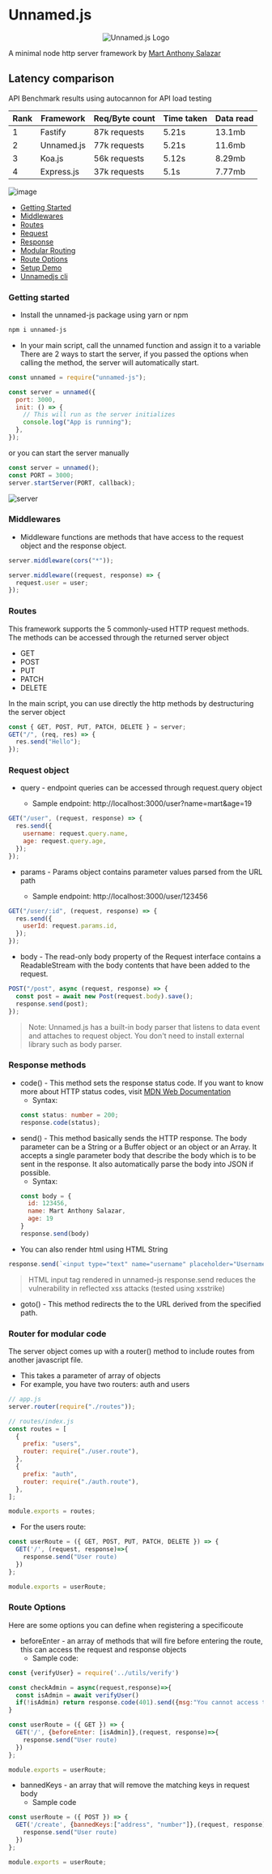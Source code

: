# Unnamed.js

<div align='center'>
  <img src="https://github.com/mart-anthony-stark/Unnamed.js/blob/test/docs/UNNAMED.JS-SM.png?raw=true" alt="Unnamed.js Logo" />
</div>

A minimal node http server framework by [Mart Anthony Salazar](https://github.com/mart-anthony-stark)

## Latency comparison

API Benchmark results using autocannon for API load testing

| Rank | Framework  | Req/Byte count | Time taken | Data read |
| ---- | ---------- | -------------- | ---------- | --------- |
| 1    | Fastify    | 87k requests   | 5.21s      | 13.1mb    |
| 2    | Unnamed.js | 77k requests   | 5.21s      | 11.6mb    |
| 3    | Koa.js     | 56k requests   | 5.12s      | 8.29mb    |
| 4    | Express.js | 37k requests   | 5.1s       | 7.77mb    |

![image](https://github.com/mart-anthony-stark/Unnamed.js/blob/test/docs/latency%20table.png?raw=true)

- [Getting Started](https://github.com/mart-anthony-stark/Unnamed.js#getting-started)
- [Middlewares](https://github.com/mart-anthony-stark/Unnamed.js#middlewares)
- [Routes](https://github.com/mart-anthony-stark/Unnamed.js#routes)
- [Request](https://github.com/mart-anthony-stark/Unnamed.js#request-object)
- [Response](https://github.com/mart-anthony-stark/Unnamed.js#response-methods)
- [Modular Routing](https://github.com/mart-anthony-stark/Unnamed.js#router-for-modular-code)
- [Route Options](https://github.com/mart-anthony-stark/Unnamed.js#route-options)
- [Setup Demo](https://github.com/mart-anthony-stark/Unnamed.js/tree/test/test/demo)
- [Unnamedjs cli](https://github.com/mart-anthony-stark/Unnamed-cli)

### Getting started

- Install the unnamed-js package using yarn or npm

```bash
npm i unnamed-js
```

- In your main script, call the unnamed function and assign it to a variable
  There are 2 ways to start the server, if you passed the options when calling the method, the server will automatically start.

```javascript
const unnamed = require("unnamed-js");

const server = unnamed({
  port: 3000,
  init: () => {
    // This will run as the server initializes
    console.log("App is running");
  },
});
```

or you can start the server manually

```javascript
const server = unnamed();
const PORT = 3000;
server.startServer(PORT, callback);
```

![server](https://github.com/mart-anthony-stark/Unnamed.js/blob/test/docs/start%20server.png?raw=true)

### Middlewares

- Middleware functions are methods that have access to the request object and the response object.

```javascript
server.middleware(cors("*"));
```

```javascript
server.middleware((request, response) => {
  request.user = user;
});
```

### Routes

This framework supports the 5 commonly-used HTTP request methods. The methods can be accessed through the returned server object

- GET
- POST
- PUT
- PATCH
- DELETE

In the main script, you can use directly the http methods by destructuring the server object

```javascript
const { GET, POST, PUT, PATCH, DELETE } = server;
GET("/", (req, res) => {
  res.send("Hello");
});
```

### Request object

- query - endpoint queries can be accessed through request.query object

  - Sample endpoint: http://localhost:3000/user?name=mart&age=19

```javascript
GET("/user", (request, response) => {
  res.send({
    username: request.query.name,
    age: request.query.age,
  });
});
```

- params - Params object contains parameter values parsed from the URL path

  - Sample endpoint: http://localhost:3000/user/123456

```javascript
GET("/user/:id", (request, response) => {
  res.send({
    userId: request.params.id,
  });
});
```

- body - The read-only body property of the Request interface contains a ReadableStream with the body contents that have been added to the request.

```javascript
POST("/post", async (request, response) => {
  const post = await new Post(request.body).save();
  response.send(post);
});
```

> Note: Unnamed.js has a built-in body parser that listens to data event and attaches to request object. You don't need to install external library such as body parser.

### Response methods

- code() - This method sets the response status code. If you want to know more about HTTP status codes, visit [MDN Web Documentation](https://developer.mozilla.org/en-US/docs/Web/HTTP/Status)
  - Syntax:
  ```typescript
  const status: number = 200;
  response.code(status);
  ```
- send() - This method basically sends the HTTP response. The body parameter can be a String or a Buffer object or an object or an Array. It accepts a single parameter body that describe the body which is to be sent in the response. It also automatically parse the body into JSON if possible.
  - Syntax:
  ```javascript
  const body = {
    id: 123456,
    name: Mart Anthony Salazar,
    age: 19
  }
  response.send(body)
  ```
- You can also render html using HTML String

```javascript
response.send(`<input type="text" name="username" placeholder="Username" />`);
```

> HTML input tag rendered in unnamed-js response.send reduces the vulnerability in reflected xss attacks (tested using xsstrike)

- goto() - This method redirects the to the URL derived from the specified path.

### Router for modular code

The server object comes up with a router() method to include routes from another javascript file.

- This takes a parameter of array of objects
- For example, you have two routers: auth and users

```javascript
// app.js
server.router(require("./routes"));
```

```javascript
// routes/index.js
const routes = [
  {
    prefix: "users",
    router: require("./user.route"),
  },
  {
    prefix: "auth",
    router: require("./auth.route"),
  },
];

module.exports = routes;
```

- For the users route:

```javascript
const userRoute = ({ GET, POST, PUT, PATCH, DELETE }) => {
  GET('/', (request, response)=>{
    response.send("User route)
  })
};

module.exports = userRoute;
```

### Route Options

Here are some options you can define when registering a specificoute

- beforeEnter - an array of methods that will fire before entering the route, this can access the request and response objects
  - Sample code:

```javascript
const {verifyUser} = require('../utils/verify')

const checkAdmin = async(request,response)=>{
  const isAdmin = await verifyUser()
  if(!isAdmin) return response.code(401).send({msg:"You cannot access this route"})
}

const userRoute = ({ GET }) => {
  GET('/', {beforeEnter: [isAdmin]},(request, response)=>{
    response.send("User route)
  })
};

module.exports = userRoute;
```

- bannedKeys - an array that will remove the matching keys in request body
  - Sample code

```javascript
const userRoute = ({ POST }) => {
  GET('/create', {bannedKeys:["address", "number"]},(request, response)=>{
    response.send("User route)
  })
};

module.exports = userRoute;
```
